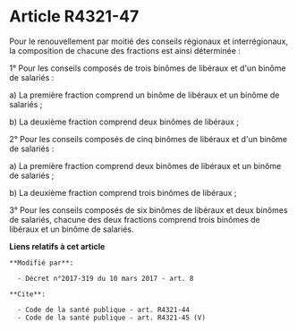 # Article R4321-47

Pour  le renouvellement par moitié des conseils régionaux et interrégionaux,  la composition de chacune des fractions est
ainsi déterminée : 

1° Pour les conseils composés de trois binômes de libéraux et d'un binôme de salariés : 

a) La première fraction comprend un binôme de libéraux et un binôme de salariés ; 

b) La deuxième fraction comprend deux binômes de libéraux ; 

2° Pour les conseils composés de cinq binômes de libéraux et d'un binôme de salariés : 

a) La première fraction comprend deux binômes de libéraux et un binôme de salariés ; 

b) La deuxième fraction comprend trois binômes de libéraux ; 

3° Pour les conseils composés de six binômes de libéraux et deux  binômes de salariés, chacune des deux fractions comprend
trois binômes  de libéraux et un binôme de salariés.

**Liens relatifs à cet article**

	**Modifié par**:

	  - Décret n°2017-319 du 10 mars 2017 - art. 8

	**Cite**:

	  - Code de la santé publique - art. R4321-44
	  - Code de la santé publique - art. R4321-45 (V)
